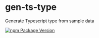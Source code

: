# gen-ts-type
Generate Typescript type from sample data

[![npm Package Version](https://img.shields.io/npm/v/@beenotung/tslib.svg?maxAge=2592000)](https://www.npmjs.com/package/@beenotung/tslib)
